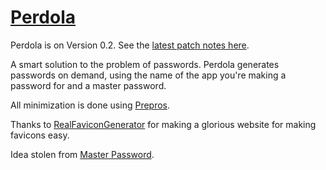 # [Perdola](https://solarpolarman.github.io/perdola/)

Perdola is on Version 0.2. See the [latest patch notes here](https://github.com/SolarPolarMan/perdola/commits/master).

A smart solution to the problem of passwords. Perdola generates passwords on demand, using the name of the app you're making a password for and a master password.

All minimization is done using [Prepros](https://prepros.io).

Thanks to [RealFaviconGenerator](http://realfavicongenerator.net) for making a glorious website for making favicons easy.

Idea stolen from [Master Password](http://masterpasswordapp.com/).
